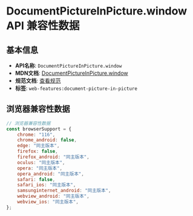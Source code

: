 # DocumentPictureInPicture.window API 兼容性数据

## 基本信息

- **API名称**: `DocumentPictureInPicture.window`
- **MDN文档**: [DocumentPictureInPicture.window](https://developer.mozilla.org/docs/Web/API/DocumentPictureInPicture/window)
- **规范文档**: [查看规范](https://wicg.github.io/document-picture-in-picture/#dom-documentpictureinpicture-window)
- **标签**: `web-features:document-picture-in-picture`

## 浏览器兼容性数据

```javascript
// 浏览器兼容性数据
const browserSupport = {
    chrome: "116",
    chrome_android: false,
    edge: "同主版本",
    firefox: false,
    firefox_android: "同主版本",
    oculus: "同主版本",
    opera: "同主版本",
    opera_android: "同主版本",
    safari: false,
    safari_ios: "同主版本",
    samsunginternet_android: "同主版本",
    webview_android: "同主版本",
    webview_ios: "同主版本",
};

```

